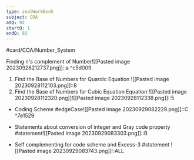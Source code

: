 ```yaml
---
type: zealWorkBook
subject: COA
atQ: 92
startQ: 1
endQ: 92
---
```

#card/COA/Number_System

Finding n's complement of Number![[Pasted image 20230928212737.png]]::a <!--SR:!2023-11-18,17,290-->
 ^c5d009

1. Find the Base of Numbers for Quardic Equation ![[Pasted image 20230928112103.png]]::8 <!--SR:!2023-12-13,33,290-->
2. Find the Base of Numbers for Cubic Equation Equation ![[Pasted image 20230928112320.png]]![[Pasted image 20230928112338.png]]::5 <!--SR:!2023-11-11,11,272-->

- Coding Scheme #edgeCase![[Pasted image 20230929082229.png]]::C ^7e1529 <!--SR:!2023-11-12,12,270-->
- Statements about conversion of integer and Gray code property #statement![[Pasted image 20230929083303.png]]::B <!--SR:!2023-11-12,12,270-->
 
- Self complementing for code scheme and Excess-3 #statement ![[Pasted image 20230929083743.png]]::ALL <!--SR:!2023-11-18,17,292-->